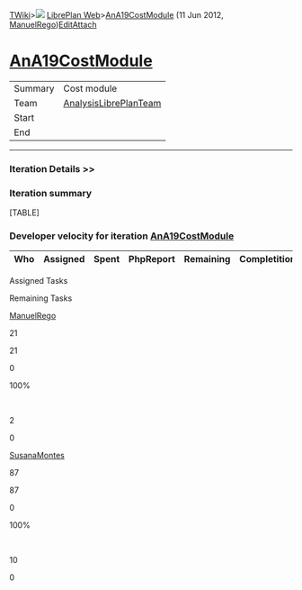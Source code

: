 [TWiki](Main_WebHome)&gt;![](/twiki/pub/TWiki/TWikiDocGraphics/web-bg-small.gif) [LibrePlan Web](LibrePlan_WebHome)&gt;[AnA19CostModule](LibrePlan_AnA19CostModule "Topic revision: 3 (11 Jun 2012 - 09:59:24)") (11 Jun 2012, [ManuelRego](Main_ManuelRego))[Edit](LibrePlan_AnA19CostModule?t=1520343618 "Edit this topic text")[Attach](/twiki/bin/attach/LibrePlan/AnA19CostModule "Attach an image or document to this topic")  

 [AnA19CostModule](LibrePlan_AnA19CostModule)
=============================================

|         |                                                          |
|---------|----------------------------------------------------------|
| Summary | Cost module                                              |
| Team    | [AnalysisLibrePlanTeam](LibrePlan_AnalysisLibrePlanTeam) |
| Start   |                                                          |
| End     |                                                          |

------------------------------------------------------------------------

[](/twiki/bin/view/LibrePlan)

### Iteration Details &gt;&gt;

###  Iteration summary

[TABLE]

###  Developer velocity for iteration [AnA19CostModule](LibrePlan_AnA19CostModule)

| Who | Assigned | Spent | PhpReport | Remaining | Completition |     |
|-----|----------|-------|-----------|-----------|--------------|-----|

Assigned Tasks

Remaining Tasks

[ManuelRego](Main_ManuelRego)

21

21

0

100%

 

2

0

[SusanaMontes](Main_SusanaMontes)

87

87

0

100%

 

10

0
